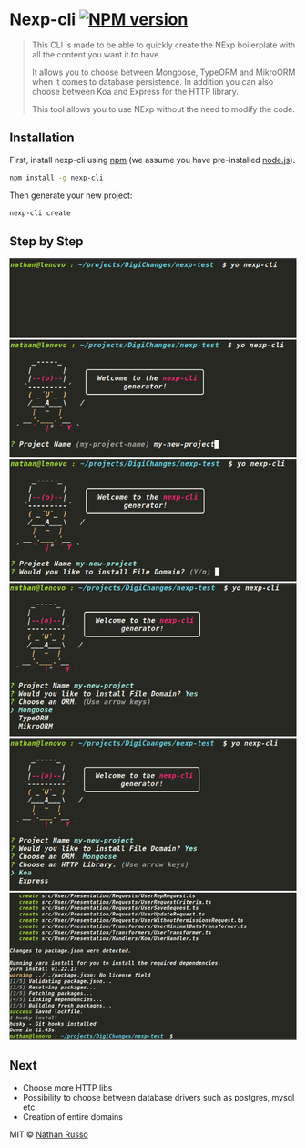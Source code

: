 # Nexp-cli [![NPM version][npm-image]][npm-url]

> This CLI is made to be able to quickly create the NExp boilerplate with all the content you want it to have.
> 
> It allows you to choose between Mongoose, TypeORM and MikroORM when it comes to database persistence. In addition you can also choose between Koa and Express for the HTTP library.
> 
> This tool allows you to use NExp without the need to modify the code.

## Installation

First, install nexp-cli using [npm](https://www.npmjs.com/) (we assume you have pre-installed [node.js](https://nodejs.org/)).

```bash
npm install -g nexp-cli
```

Then generate your new project:

```bash
nexp-cli create
```

## Step by Step
![1.png](images/1.png)
![2.png](images/2.png)
![3.png](images/3.png)
![4.png](images/4.png)
![5.png](images/5.png)
![6.png](images/6.png)

## Next
* Choose more HTTP libs
* Possibility to choose between database drivers such as postgres, mysql etc.
* Creation of entire domains

MIT © [Nathan Russo]()


[npm-image]: https://badge.fury.io/js/generator-nexp-cli.svg
[npm-url]: https://npmjs.org/package/generator-nexp-cli
